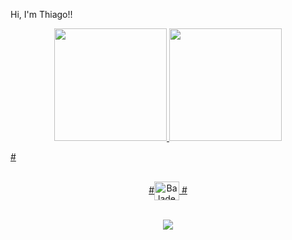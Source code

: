 Hi, I'm Thiago!!
<div align="center">
  <a href="https://github.com/Thiago-Nunesv">
  <img height="180em" src="https://github-readme-stats.vercel.app/api?username=Thiago-Nunesv&show_icons=true&theme=dracula&include_all_commits=true&count_private=true"/>
  <img height="180em" src="https://github-readme-stats.vercel.app/api/top-langs/?username=Thiago-Nunesv&layout=compact&langs_count=7&theme=dracula"/>
</div>

  
#<div align="center" style="display: inline_block"><br>
  #<img align="center" alt="Balade" height="30" width="40" src="<endereço da imagem>">
 #</div>
  
<div align="center" style="display: inline_block"><br> 
   <a href="https://www.instagram.com/thiago_nunesv/" target="_blank"><img src="https://img.shields.io/badge/-Instagram-%23E4405F?style=for-the-badge&logo=instagram&logoColor=white" target="_blank"></a>
</div>
